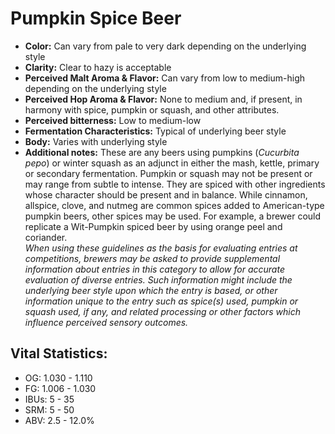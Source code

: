 # Pumpkin Spice Beer

- **Color:** Can vary from pale to very dark depending on the underlying style
- **Clarity:** Clear to hazy is acceptable
- **Perceived Malt Aroma & Flavor:** Can vary from low to medium-high depending on the underlying style
- **Perceived Hop Aroma & Flavor:** None to medium and, if present, in harmony with spice, pumpkin or squash, and other attributes.
- **Perceived bitterness:** Low to medium-low
- **Fermentation Characteristics:** Typical of underlying beer style
- **Body:** Varies with underlying style
- **Additional notes:** These are any beers using pumpkins (_Cucurbita pepo_) or winter squash as an adjunct in either the mash, kettle, primary or secondary fermentation. Pumpkin or squash may not be present or may range from subtle to intense. They are spiced with other ingredients whose character should be present and in balance. While cinnamon, allspice, clove, and nutmeg are common spices added to American-type pumpkin beers, other spices may be used. For example, a brewer could replicate a Wit-Pumpkin spiced beer by using orange peel and coriander. <br/>
_When using these guidelines as the basis for evaluating entries at competitions, brewers may be asked to provide supplemental information about entries in this category to allow for accurate evaluation of diverse entries. Such information might include the underlying beer style upon which the entry is based, or other information unique to the entry such as spice(s) used, pumpkin or squash used, if any, and related processing or other factors which influence perceived sensory outcomes._

## Vital Statistics:

- OG: 1.030 - 1.110
- FG: 1.006 - 1.030
- IBUs: 5 - 35
- SRM: 5 - 50
- ABV: 2.5 - 12.0%
